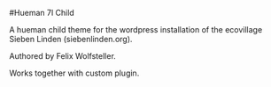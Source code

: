 #Hueman 7l Child

A hueman child theme for the wordpress installation of the ecovillage Sieben Linden (siebenlinden.org).

Authored by Felix Wolfsteller.

Works together with custom plugin.
